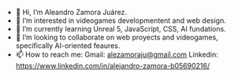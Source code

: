 - 👋 Hi, I’m Aleandro Zamora Juárez.
- 👀 I’m interested in videogames developmentent and web design.
- 🌱 I’m currently learning Unreal 5, JavaScript, CSS, AI fundations.
- 💞️ I’m looking to collaborate on web proyects and videogames, specifically AI-oriented feaures.
- 📫 How to reach me: Gmail: alezamoraju@gmail.com Linkedin: https://www.linkedin.com/in/alejandro-zamora-b05690216/

<!---
AleZamoraJu/AleZamoraJu is a ✨ special ✨ repository because its `README.md` (this file) appears on your GitHub profile.
You can click the Preview link to take a look at your changes.
--->
